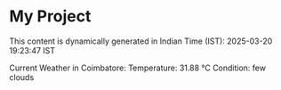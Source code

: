 # My Project

This content is dynamically generated in Indian Time (IST): 2025-03-20 19:23:47 IST


Current Weather in Coimbatore:
Temperature: 31.88 °C
Condition: few clouds
